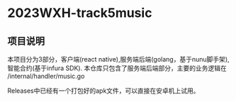 # 2023WXH-track5music
## 项目说明

本项目分为3部分，客户端(react native),服务端后端(golang，基于nunu脚手架),智能合约(基于infura SDK).
本仓库只包含了服务端后端部分，主要的业务逻辑在 /internal/handler/music.go

Releases中已经有一个打包好的apk文件，可以直接在安卓机上试用。
